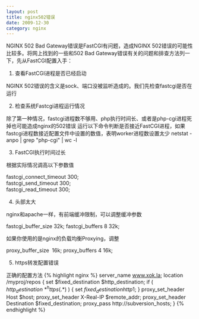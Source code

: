 ```yaml
---
layout: post
title: nginx502错误
date: 2009-12-30
category: nginx
---
```


NGINX 502 Bad Gateway错误是FastCGI有问题，造成NGINX 502错误的可能性比较多。将网上找到的一些和502 Bad Gateway错误有关的问题和排查方法列一下，先从FastCGI配置入手：

1. 查看FastCGI进程是否已经启动

NGINX 502错误的含义是sock、端口没被监听造成的。我们先检查fastcgi是否在运行

2. 检查系统Fastcgi进程运行情况

除了第一种情况，fastcgi进程数不够用、php执行时间长、或者是php-cgi进程死掉也可能造成nginx的502错误
运行以下命令判断是否接近FastCGI进程，如果fastcgi进程数接近配置文件中设置的数值，表明worker进程数设置太少
netstat -anpo | grep "php-cgi" | wc -l

3. FastCGI执行时间过长

根据实际情况调高以下参数值

fastcgi_connect_timeout 300;    
fastcgi_send_timeout 300;    
fastcgi_read_timeout 300;    

4. 头部太大

nginx和apache一样，有前端缓冲限制，可以调整缓冲参数

fastcgi_buffer_size 32k;
fastcgi_buffers 8 32k;

如果你使用的是nginx的负载均衡Proxying，调整

proxy_buffer_size  16k;
proxy_buffers 4 16k;

5. https转发配置错误

正确的配置方法
{% highlight nginx %}
server_name www.xok.la;
location /myproj/repos {
    set $fixed_destination $http_destination;
    if ( $http_destination ~* ^https(.*)$ ) {
        set $fixed_destination http$1;
    }
    proxy_set_header Host $host;
    proxy_set_header X-Real-IP $remote_addr;
    proxy_set_header Destination $fixed_destination;
    proxy_pass http://subversion_hosts;
}
{% endhighlight %}


